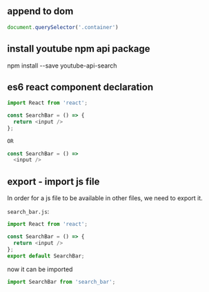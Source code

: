 
## append to dom
```javascript 
document.querySelector('.container')
```

## install youtube npm api package
npm install --save youtube-api-search

## es6 react component declaration
```javascript
import React from 'react';

const SearchBar = () => {
  return <input />
};
  
OR

const SearchBar = () => 
  <input />
```

## export - import js file

In order for a js file to be available in other files, we need to export it.

`search_bar.js`:

```javascript
import React from 'react';

const SearchBar = () => {
  return <input />
};
export default SearchBar;
```

now it can be imported 

```javascript
import SearchBar from 'search_bar';
```

